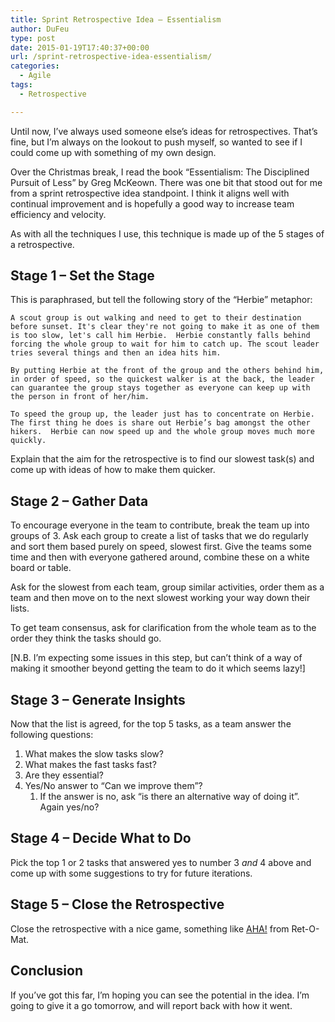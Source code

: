 ```yaml
---
title: Sprint Retrospective Idea – Essentialism
author: DuFeu
type: post
date: 2015-01-19T17:40:37+00:00
url: /sprint-retrospective-idea-essentialism/
categories:
  - Agile
tags:
  - Retrospective

---
```

Until now, I&#8217;ve always used someone else&#8217;s ideas for retrospectives. That&#8217;s fine, but I&#8217;m always on the lookout to push myself, so wanted to see if I could come up with something of my own design.

Over the Christmas break, I read the book &#8220;Essentialism: The Disciplined Pursuit of Less&#8221; by Greg McKeown. There was one bit that stood out for me from a sprint retrospective idea standpoint. I think it aligns well with continual improvement and is hopefully a good way to increase team efficiency and velocity.

As with all the techniques I use, this technique is made up of the 5 stages of a retrospective.

## Stage 1 &#8211; Set the Stage

This is paraphrased, but tell the following story of the &#8220;Herbie&#8221; metaphor:

    A scout group is out walking and need to get to their destination before sunset. It's clear they're not going to make it as one of them is too slow, let's call him Herbie.  Herbie constantly falls behind forcing the whole group to wait for him to catch up. The scout leader tries several things and then an idea hits him. 
    
    By putting Herbie at the front of the group and the others behind him, in order of speed, so the quickest walker is at the back, the leader can guarantee the group stays together as everyone can keep up with the person in front of her/him.
    
    To speed the group up, the leader just has to concentrate on Herbie. The first thing he does is share out Herbie’s bag amongst the other hikers.  Herbie can now speed up and the whole group moves much more quickly.
    

Explain that the aim for the retrospective is to find our slowest task(s) and come up with ideas of how to make them quicker.

## Stage 2 &#8211; Gather Data

To encourage everyone in the team to contribute, break the team up into groups of 3. Ask each group to create a list of tasks that we do regularly and sort them based purely on speed, slowest first. Give the teams some time and then with everyone gathered around, combine these on a white board or table.

Ask for the slowest from each team, group similar activities, order them as a team and then move on to the next slowest working your way down their lists.

To get team consensus, ask for clarification from the whole team as to the order they think the tasks should go.

[N.B. I&#8217;m expecting some issues in this step, but can&#8217;t think of a way of making it smoother beyond getting the team to do it which seems lazy!]

## Stage 3 &#8211; Generate Insights

Now that the list is agreed, for the top 5 tasks, as a team answer the following questions:

  1. What makes the slow tasks slow?
  2. What makes the fast tasks fast?
  3. Are they essential?
  4. Yes/No answer to &#8220;Can we improve them&#8221;? 
      1. If the answer is no, ask &#8220;is there an alternative way of doing it&#8221;. Again yes/no?

## Stage 4 &#8211; Decide What to Do

Pick the top 1 or 2 tasks that answered yes to number 3 _and_ 4 above and come up with some suggestions to try for future iterations.

## Stage 5 &#8211; Close the Retrospective

Close the retrospective with a nice game, something like [AHA!][1] from Ret-O-Mat.

## Conclusion

If you&#8217;ve got this far, I&#8217;m hoping you can see the potential in the idea. I&#8217;m going to give it a go tomorrow, and will report back with how it went.

 [1]: http://www.plans-for-retrospectives.com/?id=60
